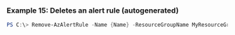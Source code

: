 
### Example 15: Deletes an alert rule (autogenerated)
```powershell
PS C:\> Remove-AzAlertRule -Name {Name} -ResourceGroupName MyResourceGroup


